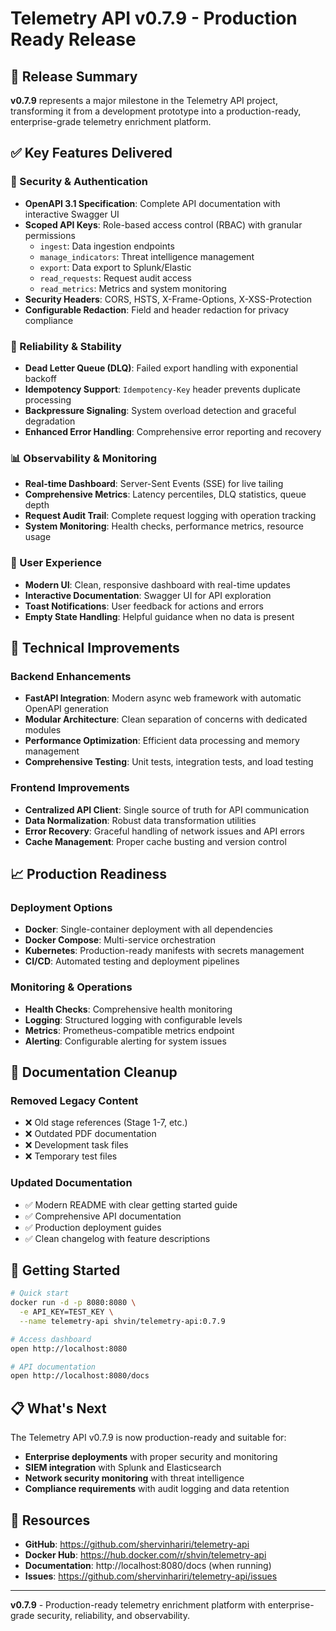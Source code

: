 # Telemetry API v0.7.9 - Production Ready Release

## 🎯 Release Summary

**v0.7.9** represents a major milestone in the Telemetry API project, transforming it from a development prototype into a production-ready, enterprise-grade telemetry enrichment platform.

## ✅ Key Features Delivered

### 🔐 Security & Authentication
- **OpenAPI 3.1 Specification**: Complete API documentation with interactive Swagger UI
- **Scoped API Keys**: Role-based access control (RBAC) with granular permissions
  - `ingest`: Data ingestion endpoints
  - `manage_indicators`: Threat intelligence management
  - `export`: Data export to Splunk/Elastic
  - `read_requests`: Request audit access
  - `read_metrics`: Metrics and system monitoring
- **Security Headers**: CORS, HSTS, X-Frame-Options, X-XSS-Protection
- **Configurable Redaction**: Field and header redaction for privacy compliance

### 🚀 Reliability & Stability
- **Dead Letter Queue (DLQ)**: Failed export handling with exponential backoff
- **Idempotency Support**: `Idempotency-Key` header prevents duplicate processing
- **Backpressure Signaling**: System overload detection and graceful degradation
- **Enhanced Error Handling**: Comprehensive error reporting and recovery

### 📊 Observability & Monitoring
- **Real-time Dashboard**: Server-Sent Events (SSE) for live tailing
- **Comprehensive Metrics**: Latency percentiles, DLQ statistics, queue depth
- **Request Audit Trail**: Complete request logging with operation tracking
- **System Monitoring**: Health checks, performance metrics, resource usage

### 🎨 User Experience
- **Modern UI**: Clean, responsive dashboard with real-time updates
- **Interactive Documentation**: Swagger UI for API exploration
- **Toast Notifications**: User feedback for actions and errors
- **Empty State Handling**: Helpful guidance when no data is present

## 🔧 Technical Improvements

### Backend Enhancements
- **FastAPI Integration**: Modern async web framework with automatic OpenAPI generation
- **Modular Architecture**: Clean separation of concerns with dedicated modules
- **Performance Optimization**: Efficient data processing and memory management
- **Comprehensive Testing**: Unit tests, integration tests, and load testing

### Frontend Improvements
- **Centralized API Client**: Single source of truth for API communication
- **Data Normalization**: Robust data transformation utilities
- **Error Recovery**: Graceful handling of network issues and API errors
- **Cache Management**: Proper cache busting and version control

## 📈 Production Readiness

### Deployment Options
- **Docker**: Single-container deployment with all dependencies
- **Docker Compose**: Multi-service orchestration
- **Kubernetes**: Production-ready manifests with secrets management
- **CI/CD**: Automated testing and deployment pipelines

### Monitoring & Operations
- **Health Checks**: Comprehensive health monitoring
- **Logging**: Structured logging with configurable levels
- **Metrics**: Prometheus-compatible metrics endpoint
- **Alerting**: Configurable alerting for system issues

## 🧹 Documentation Cleanup

### Removed Legacy Content
- ❌ Old stage references (Stage 1-7, etc.)
- ❌ Outdated PDF documentation
- ❌ Development task files
- ❌ Temporary test files

### Updated Documentation
- ✅ Modern README with clear getting started guide
- ✅ Comprehensive API documentation
- ✅ Production deployment guides
- ✅ Clean changelog with feature descriptions

## 🚀 Getting Started

```bash
# Quick start
docker run -d -p 8080:8080 \
  -e API_KEY=TEST_KEY \
  --name telemetry-api shvin/telemetry-api:0.7.9

# Access dashboard
open http://localhost:8080

# API documentation
open http://localhost:8080/docs
```

## 📋 What's Next

The Telemetry API v0.7.9 is now production-ready and suitable for:
- **Enterprise deployments** with proper security and monitoring
- **SIEM integration** with Splunk and Elasticsearch
- **Network security monitoring** with threat intelligence
- **Compliance requirements** with audit logging and data retention

## 🔗 Resources

- **GitHub**: https://github.com/shervinhariri/telemetry-api
- **Docker Hub**: https://hub.docker.com/r/shvin/telemetry-api
- **Documentation**: http://localhost:8080/docs (when running)
- **Issues**: https://github.com/shervinhariri/telemetry-api/issues

---

**v0.7.9** - Production-ready telemetry enrichment platform with enterprise-grade security, reliability, and observability.
